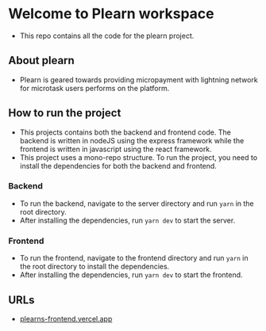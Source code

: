 # Welcome to Plearn workspace

- This repo contains all the code for the plearn project.

## About plearn

- Plearn is geared towards providing micropayment with lightning network for microtask users performs on the platform.

## How to run the project

- This projects contains both the backend and frontend code. The backend is written in nodeJS using the express framework while the frontend is written in javascript using the react framework.
- This project uses a mono-repo structure. To run the project, you need to install the dependencies for both the backend and frontend.

### Backend

- To run the backend, navigate to the server directory and run `yarn` in the root directory.
- After installing the dependencies, run `yarn dev` to start the server.

### Frontend

- To run the frontend, navigate to the frontend directory and run `yarn` in the root directory to install the dependencies.
- After installing the dependencies, run `yarn dev` to start the frontend.

## URLs

- [plearns-frontend.vercel.app](https://plearns-frontend.vercel.app/)
